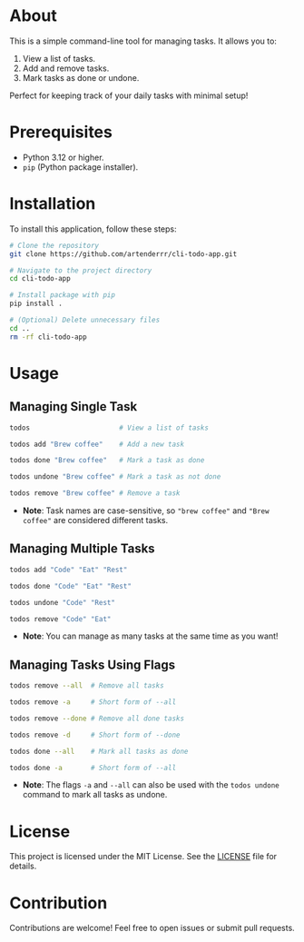 # About
This is a simple command-line tool for managing tasks. It allows you to:

1. View a list of tasks.
2. Add and remove tasks.
3. Mark tasks as done or undone.

Perfect for keeping track of your daily tasks with minimal setup!

# Prerequisites
- Python 3.12 or higher.
- `pip` (Python package installer).

# Installation
To install this application, follow these steps:
```bash
# Clone the repository
git clone https://github.com/artenderrr/cli-todo-app.git

# Navigate to the project directory
cd cli-todo-app

# Install package with pip
pip install .

# (Optional) Delete unnecessary files
cd ..
rm -rf cli-todo-app
```

# Usage

## Managing Single Task
```bash
todos                      # View a list of tasks

todos add "Brew coffee"    # Add a new task

todos done "Brew coffee"   # Mark a task as done

todos undone "Brew coffee" # Mark a task as not done

todos remove "Brew coffee" # Remove a task
```
* **Note**: Task names are case-sensitive, so `"brew coffee"` and `"Brew coffee"` are considered different tasks.

## Managing Multiple Tasks
```bash
todos add "Code" "Eat" "Rest"

todos done "Code" "Eat" "Rest"

todos undone "Code" "Rest"

todos remove "Code" "Eat"
```
* **Note**: You can manage as many tasks at the same time as you want!

## Managing Tasks Using Flags
```bash
todos remove --all  # Remove all tasks

todos remove -a     # Short form of --all

todos remove --done # Remove all done tasks

todos remove -d     # Short form of --done

todos done --all    # Mark all tasks as done

todos done -a       # Short form of --all
```
* **Note**: The flags `-a` and `--all` can also be used with the `todos undone` command to mark all tasks as undone.

# License
This project is licensed under the MIT License. See the [LICENSE](LICENSE) file for details.

# Contribution
Contributions are welcome! Feel free to open issues or submit pull requests.